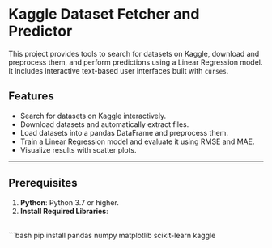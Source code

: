 # Kaggle Dataset Fetcher and Predictor

This project provides tools to search for datasets on Kaggle, download and preprocess them, and perform predictions using a Linear Regression model. It includes interactive text-based user interfaces built with `curses`.

## Features

- Search for datasets on Kaggle interactively.
- Download datasets and automatically extract files.
- Load datasets into a pandas DataFrame and preprocess them.
- Train a Linear Regression model and evaluate it using RMSE and MAE.
- Visualize results with scatter plots.

---

## Prerequisites

1. **Python**: Python 3.7 or higher.
2. **Install Required Libraries**:
<br>
   ```bash
   pip install pandas numpy matplotlib scikit-learn kaggle
